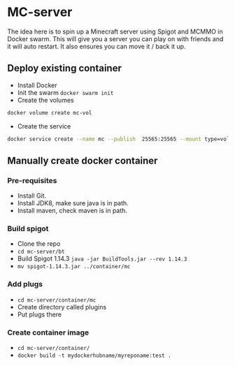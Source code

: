 # MC-server

The idea here is to spin up a Minecraft server using Spigot and MCMMO in Docker swarm. This will give you a server you can play on with friends and it will auto restart. It also ensures you can move it / back it up.

## Deploy existing container
- Install Docker
- Init the swarm `docker swarm init`
- Create the volumes
```bash
docker volume create mc-vol
```
- Create the service
```bash
docker service create --name mc --publish  25565:25565 --mount type=volume,source=mc-vol,destination=/mc just1689/mc-server:latest
```

## Manually create docker container

### Pre-requisites
- Install Git. 
- Install JDK8, make sure java is in path. 
- Install maven, check maven is in path.

### Build spigot
- Clone the repo
- `cd mc-server/bt`
- Build Spigot 1.14.3 `java -jar BuildTools.jar --rev 1.14.3`
- `mv spigot-1.14.3.jar ../container/mc`

### Add plugs 
- `cd mc-server/container/mc`
-  Create directory called plugins
- Put plugs there

### Create container image
- `cd mc-server/container/`
- `docker build -t mydockerhubname/myreponame:test .`


